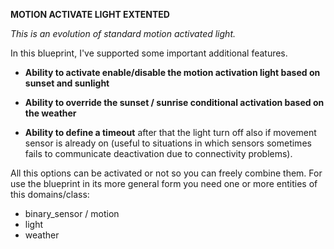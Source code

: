 **MOTION ACTIVATE LIGHT EXTENTED** 

*This is an evolution of standard motion activated light.* 

In this blueprint, I've supported some important additional features.

* **Ability to activate enable/disable the motion activation light based on sunset and sunlight**

* **Ability to override the sunset / sunrise conditional activation based on the weather**

* **Ability to define a timeout** after that the light turn off also if movement sensor is already on (useful to situations in which sensors sometimes fails to communicate deactivation due to connectivity problems).

All this options can be activated or not so you can freely combine them. For use the blueprint in its more general form you need one or more entities of this domains/class:

* binary_sensor / motion
* light
* weather

